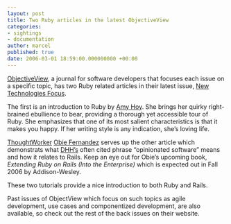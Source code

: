 ```yaml
---
layout: post
title: Two Ruby articles in the latest ObjectiveView
categories:
- sightings
- documentation
author: marcel
published: true
date: 2006-03-01 18:59:00.000000000 +00:00
---
```

<p><a href="http://www.ratio.co.uk/objectiveview.html">ObjectiveView</a>, a journal for software developers that focuses each issue on a specific topic, has two Ruby related articles in their latest issue, <a href="http://www.ratio.co.uk/ov9pdf.pdf">New Technologies Focus</a>.</p>
<p>The first is an introduction to Ruby by <a href="http://slash7.com">Amy Hoy</a>. She brings her quirky right-brained ebullience to bear, providing a thorough yet accessible tour of Ruby. She emphasizes that one of its most salient characteristics is that it makes you happy. If her writing style is any indication, she&#8217;s loving life.</p>
<p><a href="http://thoughtworks.com">ThoughtWorker</a> <a href="http://www.jroller.com/page/obie">Obie Fernandez</a> serves up the other article which demonstrats what <a href="http://loudthinking.com">DHH&#8217;s</a> often cited phrase &#8220;opinionated software&#8221; means and how it relates to Rails. Keep an eye out for Obie&#8217;s upcoming book, <em>Extending Ruby on Rails (Into the Enterprise)</em> which is expected out in Fall 2006 by Addison-Wesley.</p>
<p>These two tutorials provide a nice introduction to both Ruby and Rails.</p>
<p>Past issues of ObjectView which focus on such topics as agile development, use cases and componentized development, are also available, so check out the rest of the back issues on their website.</p>